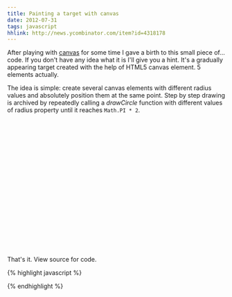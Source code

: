 ```yaml
---
title: Painting a target with canvas
date: 2012-07-31
tags: javascript
hhlink: http://news.ycombinator.com/item?id=4318178
---
```


After playing with [canvas](http://en.wikipedia.org/wiki/Canvas_element) for some time I gave a birth to this small piece of... code. If you don't have any idea what it is I'll give you a hint. It's a gradually appearing target created with the help of HTML5 canvas element. 5 elements actually.

The idea is simple: create several canvas elements with different radius values and absolutely position them at the same point. Step by step drawing is archived by repeatedly calling a *drawCircle* function with different values of radius property until it reaches `Math.PI * 2`.

<div style="position: relative;">
<div id="can_div" style="width: 300px; height: 300px;"></div>
</div>

That's it. View source for code.

{% highlight javascript %}
<script type="text/javascript">
var canvas;
var PI2 = Math.PI * 2;
var elements = [];
var colors = ['#C9F24B', '#736859', '#B8925A', '#8C3F3F', '#FFD63E'];
var intervals = [];
var time = 15;

function createElements() {
    for (var i=0; i<=4; i++) {
        elements[i] = {
            'radius': (i+1) * 20,
            'style': colors[i],
            'size': 300,
            'circle': null
        };
    }
}

function init() {
    canvas = document.getElementById('can_div');
    createElements();

    delta = 0.01;
    angle = 0;
    for (var i=elements.length-1; i>=0; i--) {
        var elem = elements[i];
        var circle = createCircle(elem.size);
        intervals[i] = createInterval(elem, circle);
    }
}

function createInterval(elem, circle) {
    return setInterval(function () {
    	drawCircle(circle, 130, 130, elem.radius, elem.style);
   	}, time);
}

function createCircle(size) {
    var circle = document.createElement("canvas");
    circle.width = size;
    circle.height = size;
    circle.style.position = 'absolute';
    circle.style.left = "100px";
    circle.style.top = 0;
    canvas.appendChild(circle);
    return circle;
}

function drawCircle( can, x, y, radius, style) {
    var context = can.getContext("2d");
    context.clearRect(0, 0, 600, 600);
    context.fillStyle = style;
    context.beginPath();
    context.arc(x, y, radius, 0, angle, false);
    context.lineTo(x, y);
    context.closePath();
    context.fill();

    angle += delta;
    if (angle >= PI2 + 0.5) {
        for (var i=0; i<intervals.length; i++) {
            clearInterval(intervals[i]);
        }
    }
}

init();
</script>
{% endhighlight %}

<script type="text/javascript">
var canvas;
var PI2 = Math.PI * 2;
var elements = [];
var colors = ['#C9F24B', '#736859', '#B8925A', '#8C3F3F', '#FFD63E'];
var intervals = [];
var time = 15;

function createElements() {
    for (var i=0; i<=4; i++) {
        elements[i] = {
            'radius': (i+1) * 20,
            'style': colors[i],
            'size': 300,
            'circle': null
        };
    }
}

function init() {
    canvas = document.getElementById('can_div');
    createElements();

    delta = 0.01;
    angle = 0;
    for (var i=elements.length-1; i>=0; i--) {
        var elem = elements[i];
        var circle = createCircle(elem.size);
        intervals[i] = createInterval(elem, circle);
    }
}

function createInterval(elem, circle) {
    return setInterval(function () {
    	drawCircle(circle, 130, 130, elem.radius, elem.style);
    	}, time);
}

function createCircle(size) {
    var circle = document.createElement("canvas");
    circle.width = size;
    circle.height = size;
    circle.style.position = 'absolute';
    circle.style.left = "100px";
    circle.style.top = 0;
    canvas.appendChild(circle);
    return circle;
}

function drawCircle( can, x, y, radius, style) {
    var context = can.getContext("2d");
    context.clearRect(0, 0, 600, 600);
    context.fillStyle = style;
    context.beginPath();
    context.arc(x, y, radius, 0, angle, false);
    context.lineTo(x, y);
    context.closePath();
    context.fill();

    angle += delta;
    if (angle >= PI2 + 0.5) {
        for (var i=0; i<intervals.length; i++) {
            clearInterval(intervals[i]);
        }
    }
}

init();
</script>